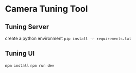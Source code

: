 # Camera Tuning Tool

## Tuning Server

create a python environment
`pip install -r requirements.txt`

## Tuning UI

`npm install`
`npm run dev`
